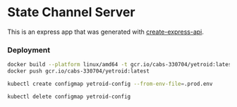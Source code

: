 # State Channel Server

This is an express app that was generated with [create-express-api](https://github.com/w3cj/express-api-starter-ts).

### Deployment

```bash
docker build --platform linux/amd64 -t gcr.io/cabs-330704/yetroid:latest .
docker push gcr.io/cabs-330704/yetroid:latest

kubectl create configmap yetroid-config --from-env-file=.prod.env

kubectl delete configmap yetroid-config
```
